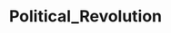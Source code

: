 ---
title: Political_Revolution
crosslinks:
- autotldr
- SandersForPresident
- WayOfTheBern
- politics
- BlueMidterm2018
- youtubot
- Kossacks_for_Sanders
- IAmA
- socialism
- technology
- u_imguralbumbot
- EnoughTrumpSpam
- justicedemocrats
- Strike4Democracy
- RandyBryce
- Enough_Sanders_Spam
- conspiracy
- ProgressiveActivists
- xkcd
- NeutralPolitics
---